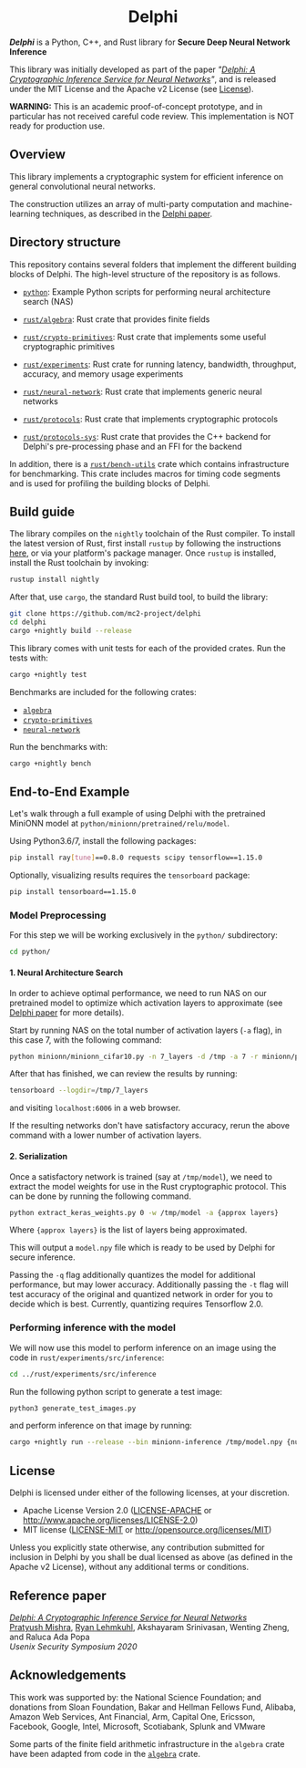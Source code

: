 <h1 align="center">Delphi</h1>

___Delphi___ is a Python, C++, and Rust library for **Secure Deep Neural Network Inference**

This library was initially developed as part of the paper *"[Delphi: A Cryptographic Inference Service for Neural Networks][delphi]"*, and is released under the MIT License and the Apache v2 License (see [License](#license)).

**WARNING:** This is an academic proof-of-concept prototype, and in particular has not received careful code review. This implementation is NOT ready for production use.

## Overview

This library implements a cryptographic system for efficient inference on general convolutional neural networks.

The construction utilizes an array of multi-party computation and machine-learning techniques, as described in the [Delphi paper][delphi].

## Directory structure

This repository contains several folders that implement the different building blocks of Delphi. The high-level structure of the repository is as follows.
* [`python`](python): Example Python scripts for performing neural architecture search (NAS)

* [`rust/algebra`](rust/algebra): Rust crate that provides finite fields

* [`rust/crypto-primitives`](rust/crypto-primitives): Rust crate that implements some useful cryptographic primitives

* [`rust/experiments`](rust/experiments): Rust crate for running latency, bandwidth, throughput, accuracy, and memory usage experiments

* [`rust/neural-network`](rust/neural-network): Rust crate that implements generic neural networks

* [`rust/protocols`](rust/protocols): Rust crate that implements cryptographic protocols

* [`rust/protocols-sys`](rust/crypto-primitives): Rust crate that provides the C++ backend for Delphi's pre-processing phase and an FFI for the backend

In addition, there is a  [`rust/bench-utils`](rust/bench-utils) crate which contains infrastructure for benchmarking. This crate includes macros for timing code segments and is used for profiling the building blocks of Delphi.


## Build guide

The library compiles on the `nightly` toolchain of the Rust compiler. To install the latest version of Rust, first install `rustup` by following the instructions [here](https://rustup.rs/), or via your platform's package manager. Once `rustup` is installed, install the Rust toolchain by invoking:
```bash
rustup install nightly
```

After that, use `cargo`, the standard Rust build tool, to build the library:
```bash
git clone https://github.com/mc2-project/delphi
cd delphi
cargo +nightly build --release
```

This library comes with unit tests for each of the provided crates. Run the tests with:
```bash
cargo +nightly test
``` 
Benchmarks are included for the following crates:
- [`algebra`](algebra)
- [`crypto-primitives`](algebra)
- [`neural-network`](algebra)

Run the benchmarks with:
```bash
cargo +nightly bench
```

## End-to-End Example 
Let's walk through a full example of using Delphi with the pretrained MiniONN model at `python/minionn/pretrained/relu/model`.

Using Python3.6/7, install the following packages:
```bash
pip install ray[tune]==0.8.0 requests scipy tensorflow==1.15.0 
```
Optionally, visualizing results requires the `tensorboard` package:
```bash
pip install tensorboard==1.15.0
```
### Model Preprocessing
For this step we will be working exclusively in the `python/` subdirectory:
```bash
cd python/
```
#### 1. Neural Architecture Search
In order to achieve optimal performance, we need to run NAS on our pretrained model to optimize which activation layers to approximate (see [Delphi paper][delphi] for more details).

Start by running NAS on the total number of activation layers (`-a` flag), in this case 7, with the following command: 
```bash
python minionn/minionn_cifar10.py -n 7_layers -d /tmp -a 7 -r minionn/pretrained/relu/model 
```
After that has finished, we can review the results by running:
```bash
tensorboard --logdir=/tmp/7_layers
```
and visiting `localhost:6006` in a web browser.

 If the resulting networks don't have satisfactory accuracy, rerun the above command with a lower number of activation layers.

#### 2. Serialization

Once a satisfactory network is trained (say at `/tmp/model`), we need to extract the model weights for use in the Rust cryptographic protocol. This can be done by running the following command.
```bash
python extract_keras_weights.py 0 -w /tmp/model -a {approx layers}
```
Where `{approx layers}` is the list of layers being approximated. 

This will output a `model.npy` file which is ready to be used by Delphi for secure inference.

Passing the `-q` flag additionally quantizes the model for additional performance, but may lower accuracy. Additionally passing the `-t` flag will test accuracy of the original and quantized network in order for you to decide which is best. Currently, quantizing requires Tensorflow 2.0.

### Performing inference with the model
We will now use this model to perform inference on an image using the code in `rust/experiments/src/inference`:
```bash
cd ../rust/experiments/src/inference
```
Run the following python script to generate a test image:
```bash
python3 generate_test_images.py
```
and perform inference on that image by running:
```bash
cargo +nightly run --release --bin minionn-inference /tmp/model.npy {num of approx layers}
```

## License

Delphi is licensed under either of the following licenses, at your discretion.

 * Apache License Version 2.0 ([LICENSE-APACHE](LICENSE-APACHE) or http://www.apache.org/licenses/LICENSE-2.0)
 * MIT license ([LICENSE-MIT](LICENSE-MIT) or http://opensource.org/licenses/MIT)

Unless you explicitly state otherwise, any contribution submitted for inclusion in Delphi by you shall be dual licensed as above (as defined in the Apache v2 License), without any additional terms or conditions.

[delphi]: https://eprint.iacr.org/2020/050.pdf

## Reference paper

[_Delphi: A Cryptographic Inference Service for Neural Networks_][delphi]    
[Pratyush Mishra](https://www.github.com/pratyush), [Ryan Lehmkuhl](https://www.github.com/ryanleh), Akshayaram Srinivasan, Wenting Zheng, and  Raluca Ada Popa    
*Usenix Security Symposium 2020*

## Acknowledgements

This work was supported by:
the National Science Foundation;
and donations from Sloan Foundation, Bakar and Hellman Fellows Fund, Alibaba, Amazon Web Services, Ant Financial, Arm, Capital One, Ericsson, Facebook, Google, Intel, Microsoft, Scotiabank, Splunk and VMware

Some parts of the finite field arithmetic infrastructure in the `algebra` crate have been adapted from code in the [`algebra`](https://github.com/scipr-lab/zexe) crate.
